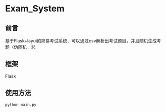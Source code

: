 # Exam_System

## 前言
基于Flask+layui的简易考试系统，可以通过csv解析出考试题目，并且随机生成考题（伪随机，悲

## 框架
Flask

## 使用方法
`python main.py`
